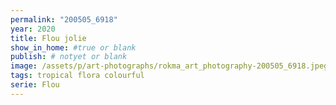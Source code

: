 ```yaml
---
permalink: "200505_6918"
year: 2020
title: Flou jolie
show_in_home: #true or blank
publish: # notyet or blank
image: /assets/p/art-photographs/rokma_art_photography-200505_6918.jpeg
tags: tropical flora colourful
serie: Flou
---
```

